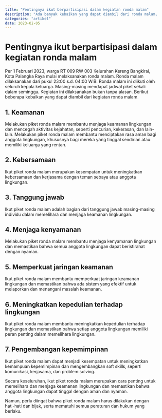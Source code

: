 ```yaml
---
title: "Pentingnya ikut berpartisipasi dalam kegiatan ronda malam"
description: "Ada banyak kebaikan yang dapat diambil dari ronda malam. Beberapa kebaikan dari mengikuti ronda malam di lingkungan setempat di antaranya: (1) menjalin silaturahim, (2) menciptakan rasa aman dan nyaman, dan (3) memperluas relasi dan informasi."
categories: "artikel"
date: 2023-02-05
---
```

# Pentingnya ikut berpartisipasi dalam kegiatan ronda malam

Per 1 Februari 2023, warga RT 009 RW 003 Kelurahan Kereng Bangkirai, Kota Palangka Raya mulai melaksanakan ronda malam. Ronda malam dilaksanakan dari pukul 23:00 s.d. 04:00 WIB. Ronda malam ini diikuti oleh seluruh kepala keluarga. Masing-masing mendapat jadwal piket sekali dalam seminggu. Kegiatan ini dilaksanakan bukan tanpa alasan. Berikut beberapa kebaikan yang dapat diambil dari kegiatan ronda malam. 

## 1. Keamanan

Melakukan piket ronda malam membantu menjaga keamanan lingkungan dan mencegah aktivitas kejahatan, seperti pencurian, kekerasan, dan lain-lain. Melakukan piket ronda malam membantu menciptakan rasa aman bagi anggota lingkungan, khususnya bagi mereka yang tinggal sendirian atau memiliki keluarga yang rentan.

## 2. Kebersamaan

Ikut piket ronda malam merupakan kesempatan untuk meningkatkan kebersamaan dan kerjasama dengan teman sebaya atau anggota lingkungan.

## 3. Tanggung jawab

Ikut piket ronda malam adalah bagian dari tanggung jawab masing-masing individu dalam memelihara dan menjaga keamanan lingkungan.

## 4. Menjaga kenyamanan

Melakukan piket ronda malam membantu menjaga kenyamanan lingkungan dan memastikan bahwa semua anggota lingkungan dapat beristirahat dengan nyaman.

## 5. Memperkuat jaringan keamanan

Ikut piket ronda malam membantu memperkuat jaringan keamanan lingkungan dan memastikan bahwa ada sistem yang efektif untuk melaporkan dan menangani masalah keamanan.

## 6. Meningkatkan kepedulian terhadap lingkungan

Ikut piket ronda malam membantu meningkatkan kepedulian terhadap lingkungan dan memastikan bahwa setiap anggota lingkungan memiliki peran penting dalam memelihara lingkungan.

## 7. Pengembangan kepemimpinan

Ikut piket ronda malam dapat menjadi kesempatan untuk meningkatkan kemampuan kepemimpinan dan mengembangkan soft skills, seperti komunikasi, kerjasama, dan problem solving.


Secara keseluruhan, ikut piket ronda malam merupakan cara penting untuk memelihara dan menjaga keamanan lingkungan dan memastikan bahwa anggota lingkungan dapat tinggal dengan aman dan nyaman.

Namun, perlu diingat bahwa piket ronda malam harus dilakukan dengan hati-hati dan bijak, serta mematuhi semua peraturan dan hukum yang berlaku.
